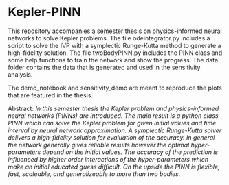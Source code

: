 # Kepler-PINN

This repository accompanies a semester thesis on physics-informed neural networks to solve Kepler problems.
The file odeintegrator.py includes a script to solve the IVP with a symplectic Runge-Kutta method to generate a high-fidelity solution.
The file twoBodyPINN.py includes the PINN class and some help functions to train the network and show the progress. The data folder contains the data that is generated and used in the sensitivity analysis.

The demo_notebook and sensitivity_demo are meant to reproduce the plots that are featured in the thesis. 

Abstract:
*In this semester thesis the Kepler problem and physics-informed neural networks (PINNs) are introduced.
The main result is a python class PINN which can solve the Kepler problem for given initial values and
time interval by neural network approximation. A symplectic Runge-Kutta solver delivers a high-fidelity
solution for evaluation of the accuracy. In general the network generally gives reliable results however
the optimal hyper-parameters depend on the initial values. The accuracy of the prediction is influenced
by higher order interactions of the hyper-parameters which make an initial educated guess difficult. On
the upside the PINN is flexible, fast, scaleable, and generalizeable to more than two bodies.*
